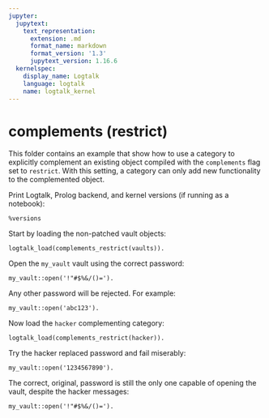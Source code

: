 ```yaml
---
jupyter:
  jupytext:
    text_representation:
      extension: .md
      format_name: markdown
      format_version: '1.3'
      jupytext_version: 1.16.6
  kernelspec:
    display_name: Logtalk
    language: logtalk
    name: logtalk_kernel
---
```


<!--
________________________________________________________________________

This file is part of Logtalk <https://logtalk.org/>  
SPDX-FileCopyrightText: 1998-2025 Paulo Moura <pmoura@logtalk.org>  
SPDX-License-Identifier: Apache-2.0

Licensed under the Apache License, Version 2.0 (the "License");
you may not use this file except in compliance with the License.
You may obtain a copy of the License at

    http://www.apache.org/licenses/LICENSE-2.0

Unless required by applicable law or agreed to in writing, software
distributed under the License is distributed on an "AS IS" BASIS,
WITHOUT WARRANTIES OR CONDITIONS OF ANY KIND, either express or implied.
See the License for the specific language governing permissions and
limitations under the License.
________________________________________________________________________
-->

# complements (restrict)

This folder contains an example that show how to use a category to
explicitly complement an existing object compiled with the `complements`
flag set to `restrict`. With this setting, a category can only add new
functionality to the complemented object.

Print Logtalk, Prolog backend, and kernel versions (if running as a notebook):

```logtalk
%versions
```

Start by loading the non-patched vault objects:

```logtalk
logtalk_load(complements_restrict(vaults)).
```

Open the `my_vault` vault using the correct password:

```logtalk
my_vault::open('!"#$%&/()=').
```

Any other password will be rejected. For example:

```logtalk
my_vault::open('abc123').
```

<!--
false.
-->

Now load the `hacker` complementing category:

```logtalk
logtalk_load(complements_restrict(hacker)).
```

Try the hacker replaced password and fail miserably:

```logtalk
my_vault::open('1234567890').
```

<!--
You have been hacked by SmartPants!
false.
-->

The correct, original, password is still the only one capable
of opening the vault, despite the hacker messages:

```logtalk
my_vault::open('!"#$%&/()=').
```

<!--
You have been hacked by SmartPants!
true.
-->
